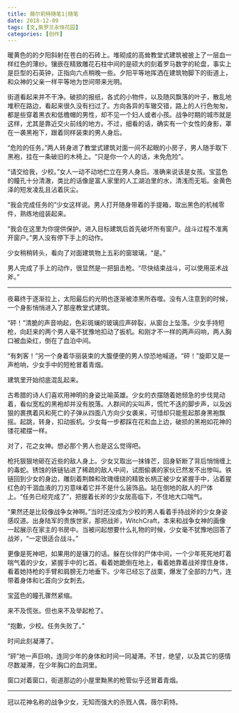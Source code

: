 ```yaml
---
title: 薇尔莉特随笔1|随笔
date: 2018-12-09
tags: [文,紫罗兰永恒花园]
categories: [创作]
---
```


暖黄色的的夕阳斜射在苍白的石砖上。堆砌成的高耸教堂式建筑被披上了一层血一样红色的薄纱。镶嵌在精致雕花石柱中间的是硕大的刻着罗马数字的轮盘，事实上是巨型的石英钟，正指向六点稍晚一些。夕阳平等地挥洒在建筑物脚下的街道上，和众神的父亲一样平等地为世间带来光明。

街道看起来并不干净。破损的报纸，各式的小物件，以及随风飘落的叶子，散乱地堆积在路边，看起来很久没有扫过了。方向各异的车辙交错，路上的人行色匆匆，都是些穿着黑衣和低檐帽的男性，却不见一个妇人或者小孩。战争时期的城市就是这样，尤其是靠近交火前线的地方。不过，细看的话，确实有一个女性的身影，罩在一袭黑袍下，跟着同样装束的男人身后。

“危险的任务，”两人转身进了教堂式建筑对面一间不起眼的小房子，男人随手取下黑袍，挂在一条破旧的木椅上。“只是你一个人的话，未免危险”。

“请交给我，少校。”女人一动不动地伫立在男人身后。准确来说该是女孩。宝蓝色的瞳孔十分清澈，类比的话像是富人家里的人工湖泊里的水，清浅而无垢。金黄色泽的短发凌乱且沾着灰尘。

“我会完成任务的”少女这样说。男人打开随身带着的手提箱，取出黑色的机械零件，熟练地组装起来。

“我会在这里为你提供保护。进入目标建筑后首先破坏所有窗户。战斗过程不准离开窗户。”男人没有停下手上的动作。

少女稍稍转头，看向了对面建筑物上五彩的窗玻璃，“是。”

男人完成了手上的动作，很显然是一把狙击枪。“尽快结束战斗，可以使用巫术战斧。”

***

夜幕终于逐渐拉上，太阳最后的光明也逐渐被漆黑所吞噬。没有人注意到的时候，一个身影悄悄进入了那座教堂式建筑。

“砰！”清脆的声音响起，色彩斑斓的玻璃应声碎裂，从窗台上坠落。少女手持短枪，向赶来的两个男人毫不犹豫地扣动了扳机。和刚才不一样的两声闷响，两人胸口被血染红，倒在了血泊中间。

“有刺客！”另一个身着华丽装束的大腹便便的男人惊恐地喊道。“砰！”旋即又是一声枪响，少女手中的短枪冒着青烟。

建筑里开始彻底混乱起来。

古希腊的诗人们喜欢用神明的身姿比喻英雄。少女的衣摆随着她频急的步伐晃动着，看似宽松的黑袍却并没有脱落。人群间的尖叫声，慌忙不迭的脚步声，以及凶狠的裹携着风和死亡的子弹从四面八方向少女袭来，可惜却只能惹起那身黑袍飘摇。起跳，转身，扣动扳机。少女每一步都踩在花和血上边，破损的黑袍如花神的镂花裙摆一样。

对了，花之女神。想必那个男人也是这么觉得吧。

枪托狠狠地砸在近些的敌人身上。少女又取出一抹锋芒，回身斩断了背后悄悄缠上的毒蛇。锈蚀的铁链钻进了稀疏的敌人中间，试图偷袭的家伙已然发不出惨叫。铁链回到少女的身边，雕刻着荆棘和玫瑰缠绕的精致长柄正被少女紧握手中，沾着猩红色的干涸血液的刀刃意味着它并不是什么装饰品。站在倒地的敌人的尸体上。“任务已经完成了”，把握着长斧的少女居高临下，不住地大口喘气。

“果然还是比较像战争女神啊。”当时还没成为少校的男人看着手持战斧的少女身姿感叹道。出身陆军的贵族世家，那把战斧，WitchCraft，本来和战争女神的画像一起展示在家主的书房中。当被问起想要什么礼物的时候，少女毫不犹豫地回答了战斧，“一定很适合战斗。”

更像是死神吧，如果用的是镰刀的话。躲在伙伴的尸体中间，一个少年死死地盯着喘气着的少女，紧握手中的匕首。看着她跪倒在地上，看着她靠着战斧撑住身体，看着她持枪的手臂和肩膀无力地垂下。少年已经忘了战栗，爆发了全部的力气，连带着身体和匕首向少女刺去。

宝蓝色的瞳孔骤然紧缩。

来不及慌张。但也来不及举起枪了。

“抱歉，少校。任务失败了。”

时间此刻凝滞了。

“砰”地一声巨响，连同少年的身体和时间一同凝滞。不甘，绝望，以及其它的感情尽数凝滞，在少年胸口的血洞里。

窗口对着窗口，街道那边的小屋里黝黑的枪管似乎还冒着青烟。

------

冠以花神名称的战争少女，无知而强大的杀戮人偶，薇尔莉特。
